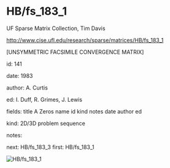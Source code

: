 # HB/fs_183_1

 UF Sparse Matrix Collection, Tim Davis

 http://www.cise.ufl.edu/research/sparse/matrices/HB/fs_183_1

 [UNSYMMETRIC FACSIMILE CONVERGENCE MATRIX]

 id: 141

 date: 1983

 author: A. Curtis

 ed: I. Duff, R. Grimes, J. Lewis

 fields: title A Zeros name id kind notes date author ed

 kind: 2D/3D problem sequence

 notes:

 next: HB/fs_183_3 first: HB/fs_183_1

![HB/fs_183_1](http://www2.research.att.com/~yifanhu/GALLERY/GRAPHS/GIF_SMALL/HB@fs_183_1.gif)